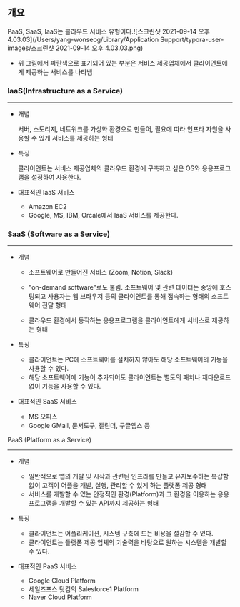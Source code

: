 ## 개요

PaaS, SaaS, IaaS는 클라우드 서비스 유형이다.![스크린샷 2021-09-14 오후 4.03.03](/Users/yang-wonseog/Library/Application Support/typora-user-images/스크린샷 2021-09-14 오후 4.03.03.png)

-   위 그림에서 파란색으로 표기되어 있는 부분은 서비스 제공업체에서 클라이언트에게 제공하는 서비스를 나타냄



### IaaS(Infrastructure as a Service)

---

-   개념

    서버, 스토리지, 네트워크를 가상화 환경으로 만들어, 필요에 따라 인프라 자원을 사용할 수 있게 서비스를 제공하는 형태

-   특징

    클라이언트는 서비스 제공업체의 클라우드 환경에 구축하고 싶은 OS와 응용프로그램을 설정하여 사용한다.

-   대표적인 IaaS 서비스
    -   Amazon EC2
    -   Google, MS, IBM, Orcale에서 IaaS 서비스를 제공한다.



### SaaS (Software as a Service)

---

-   개념
    -   소프트웨어로 만들어진 서비스 (Zoom, Notion, Slack)

    -   "on-demand software"로도 불림. 소프트웨어 및 관련 데이터는 중앙에 호스팅되고 사용자는 웹 브라우저 등의 클라이언트를 통해 접속하는 형태의 소프트웨어 전달 형태

    -   클라우드 환경에서 동작하는 응용프로그램을 클라이언트에게 서비스로 제공하는 형태

-   특징

    -   클라이언트는 PC에 소프트웨어를 설치하지 않아도 해당 소프트웨어의 기능을 사용할 수 있다.
    -   해당 소프트웨어에 기능이 추가되어도 클라이언트는 별도의 패치나 재다운로드 없이 기능을 사용할 수 있다.

-   대표적인 SaaS 서비스
    -   MS 오피스
    -   Google GMail, 문서도구, 캘린더, 구글앱스 등



PaaS (Platform as a Service)

---

-   개념
    -   일반적으로 앱의 개발 및 시작과 관련된 인프라를 만들고 유지보수하는 복잡함 없이 고객이 어플을 개발, 실행, 관리할 수 있게 하는 플랫폼 제공 형태
    -   서비스를 개발할 수 있는 안정적인 환경(Platform)과 그 환경을 이용하는 응용 프로그램을 개발할 수 있는 API까지 제공하는 형태

-   특징

    -   클라이언트는 어플리케이션, 시스템 구축에 드는 비용을 절감할 수 있다.
    -   클라이언트는 플랫폼 제공 업체의 기술력을 바탕으로 원하는 시스템을 개발할 수 있다.

    

-   대표적인 PaaS 서비스

    -   Google Cloud Platform
    -   세일즈포스 닷컴의 Salesforce1 Platform
    -   Naver Cloud Platform